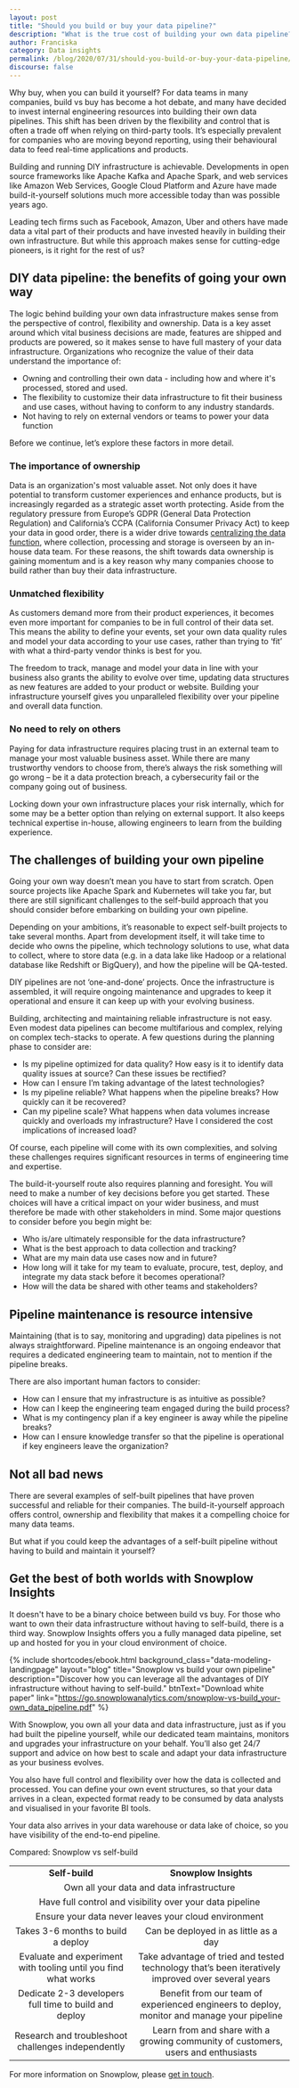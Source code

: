 ```yaml
---
layout: post
title: "Should you build or buy your data pipeline?"
description: "What is the true cost of building your own data pipeline?"
author: Franciska
category: Data insights
permalink: /blog/2020/07/31/should-you-build-or-buy-your-data-pipeline/
discourse: false
---
```


Why buy, when you can build it yourself? For data teams in many companies, build vs buy has become a hot debate, and many have decided to invest internal engineering resources into building their own data pipelines. This shift has been driven by the flexibility and control that is often a trade off when relying on third-party tools. It’s especially prevalent for companies who are moving beyond reporting, using their behavioural data to feed real-time applications and products. 

Building and running DIY infrastructure is achievable. Developments in open source frameworks like Apache Kafka and Apache Spark, and web services like Amazon Web Services, Google Cloud Platform and Azure have made build-it-yourself solutions much more accessible today than was possible years ago.

Leading tech firms such as Facebook, Amazon, Uber and others have made data a vital part of their products and have invested heavily in building their own infrastructure. But while this approach makes sense for cutting-edge pioneers, is it right for the rest of us?


## DIY data pipeline: the benefits of going your own way

The logic behind building your own data infrastructure makes sense from the perspective of control, flexibility and ownership. Data is a key asset around which vital business decisions are made, features are shipped and products are powered, so it makes sense to have full mastery of your data infrastructure. Organizations who recognize the value of their data understand the importance of:



*   Owning and controlling their own data - including how and where it's processed, stored and used.
*   The flexibility to customize their data infrastructure to fit their business and use cases, without having to conform to any industry standards. 
*   Not having to rely on external vendors or teams to power your data function 

Before we continue, let’s explore these factors in more detail. 


### The importance of ownership 

Data is an organization's most valuable asset. Not only does it have potential to transform customer experiences and enhance products, but is increasingly regarded as a strategic asset worth protecting. Aside from the regulatory pressure from Europe’s GDPR (General Data Protection Regulation) and California’s CCPA (California Consumer Privacy Act) to keep your data in good order, there is a wider drive towards [centralizing the data function](https://snowplowanalytics.com/blog/2020/02/25/why-you-should-centralize-your-data/), where collection, processing and storage is overseen by an in-house data team. For these reasons, the shift towards data ownership is gaining momentum and is a key reason why many companies choose to build rather than buy their data infrastructure.


### Unmatched flexibility 

As customers demand more from their product experiences, it becomes even more important for companies to be in full control of their data set. This means the ability to define your events, set your own data quality rules and model your data according to your use cases, rather than trying to ‘fit’ with what a third-party vendor thinks is best for you. 

The freedom to track, manage and model your data in line with your business also grants the ability to evolve over time, updating data structures as new features are added to your product or website. Building your infrastructure yourself gives you unparalleled flexibility over your pipeline and overall data function. 


### No need to rely on others

Paying for data infrastructure requires placing trust in an external team to manage your most valuable business asset. While there are many trustworthy vendors to choose from, there’s always the risk something will go wrong – be it a data protection breach, a cybersecurity fail or the company going out of business.

Locking down your own infrastructure places your risk internally, which for some may be a better option than relying on external support. It also keeps technical expertise in-house, allowing engineers to learn from the building experience. 


## The challenges of building your own pipeline

Going your own way doesn’t mean you have to start from scratch. Open source projects like Apache Spark and Kubernetes will take you far, but there are still significant challenges to the self-build approach that you should consider before embarking on building your own pipeline.

Depending on your ambitions, it’s reasonable to expect self-built projects to take several months. Apart from development itself, it will take time to decide who owns the pipeline, which technology solutions to use, what data to collect, where to store data (e.g. in a data lake like Hadoop or a relational database like Redshift or BigQuery), and how the pipeline will be QA-tested. 

DIY pipelines are not ‘one-and-done’ projects. Once the infrastructure is assembled, it will require ongoing maintenance and upgrades to keep it operational and ensure it can keep up with your evolving business.

Building, architecting and maintaining reliable infrastructure is not easy. Even modest data pipelines can become multifarious and complex, relying on complex tech-stacks to operate. A few questions during the planning phase to consider are:



*   Is my pipeline optimized for data quality? How easy is it to identify data quality issues at source? Can these issues be rectified?
*   How can I ensure I’m taking advantage of the latest technologies?
*   Is my pipeline reliable? What happens when the pipeline breaks? How quickly can it be recovered? 
*   Can my pipeline scale? What happens when data volumes increase quickly and overloads my infrastructure? Have I considered the cost implications of increased load? 

Of course, each pipeline will come with its own complexities, and solving these challenges requires significant resources in terms of engineering time and expertise. 

The build-it-yourself route also requires planning and foresight. You will need to make a number of key decisions before you get started. These choices will have a critical impact on your wider business, and must therefore be made with other stakeholders in mind. Some major questions to consider before you begin might be:



*   Who is/are ultimately responsible for the data infrastructure?
*   What is the best approach to data collection and tracking?
*   What are my main data use cases now and in future? 
*   How long will it take for my team to evaluate, procure, test, deploy, and integrate my data stack before it becomes operational?
*   How will the data be shared with other teams and stakeholders?


## Pipeline maintenance is resource intensive  

Maintaining (that is to say, monitoring and upgrading) data pipelines is not always straightforward. Pipeline maintenance is an ongoing endeavor that requires a dedicated engineering team to maintain, not to mention if the pipeline breaks.

There are also important human factors to consider:



*   How can I ensure that my infrastructure is as intuitive as possible?
*   How can I keep the engineering team engaged during the build process?
*   What is my contingency plan if a key engineer is away while the pipeline breaks?
*   How can I ensure knowledge transfer so that the pipeline is operational if key engineers leave the organization?


## Not all bad news

There are several examples of self-built pipelines that have proven successful and reliable for their companies. The build-it-yourself approach offers control, ownership and flexibility that makes it a compelling choice for many data teams. 

But what if you could keep the advantages of a self-built pipeline without having to build and maintain it yourself?


## Get the best of both worlds with Snowplow Insights 

It doesn't have to be a binary choice between build vs buy. For those who want to own their data infrastructure without having to self-build, there is a third way. Snowplow Insights offers you a fully managed data pipeline, set up and hosted for you in your cloud environment of choice. 


 
 {% include shortcodes/ebook.html background_class="data-modeling-landingpage" layout="blog" title="Snowplow vs build your own pipeline" description="Discover how you can leverage all the advantages of DIY infrastructure without having to self-build." btnText="Download white paper" link="https://go.snowplowanalytics.com/snowplow-vs-build_your-own_data_pipeline.pdf" %}


With Snowplow, you own all your data and data infrastructure, just as if you had built the pipeline yourself, while our dedicated team maintains, monitors and upgrades your infrastructure on your behalf. You’ll also get 24/7 support and advice on how best to scale and adapt your data infrastructure as your business evolves.

You also have full control and flexibility over how the data is collected and processed. You can define your own event structures, so that your data arrives in a clean, expected format ready to be consumed by data analysts and visualised in your favorite BI tools.

Your data also arrives in your data warehouse or data lake of choice, so you have visibility of the end-to-end pipeline. 

Compared: Snowplow vs self-build


<table style="text-align:center">
  <tr>
   <td><strong>Self-build</strong>
   </td>
   <td><strong>Snowplow Insights</strong>
   </td>
  </tr>
  <tr>
   <td colspan="2">Own all your data and data infrastructure
   </td>
  </tr>
  <tr>
   <td colspan="2" >Have full control and visibility over your data pipeline
   </td>
  </tr>
  <tr>
   <td colspan="2" >Ensure your data never leaves your cloud environment 
   </td>
  </tr>
  <tr>
   <td>Takes 3-6 months to build a deploy
   </td>
   <td>Can be deployed in as little as a day
   </td>
  </tr>
  <tr>
   <td>Evaluate and experiment with tooling until you find what works
   </td>
   <td>Take advantage of tried and tested technology that’s been iteratively improved over several years
   </td>
  </tr>
  <tr>
   <td>Dedicate 2-3 developers full time to build and deploy
   </td>
   <td>Benefit from our team of experienced engineers to deploy, monitor and manage your pipeline
   </td>
  </tr>
  <tr>
   <td>Research and troubleshoot challenges independently 
   </td>
   <td>Learn from and share with a growing community of customers, users and enthusiasts 
   </td>
  </tr>
</table>


For more information on Snowplow, please [get in touch](https://snowplowanalytics.com/get-started/). 

